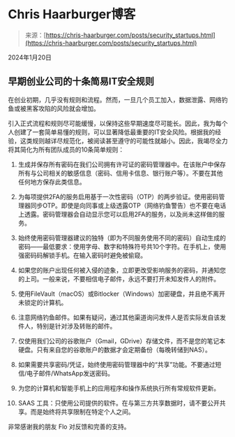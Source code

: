 <!--yml

category: 未分类

日期：2024年05月27日 15:01:40

-->

# Chris Haarburger博客

> 来源：[https://chris-haarburger.com/posts/security_startups.html](https://chris-haarburger.com/posts/security_startups.html)

2024年1月20日

## 早期创业公司的十条简易IT安全规则

在创业初期，几乎没有规则和流程。然而，一旦几个员工加入，数据泄露、网络钓鱼或被黑客攻陷的风险就会增加。

引入正式流程和规则尽可能缓慢，以保持这些早期速度尽可能长。因此，我为每个人创建了一套简单易懂的规则，可以显著降低最重要的IT安全风险。根据我的经验，这类规则越详尽规范化，被阅读甚至遵守的可能性就越小。因此，我竭尽全力将其简化为所有团队成员的10条简单规则：

1.  生成并保存所有密码在我们公司拥有许可证的密码管理器中。在该账户中保存所有与公司相关的敏感信息（密码、信用卡信息、银行账户等）。不要在其他任何地方保存此类信息。

1.  为每项提供2FA的服务启用基于一次性密码（OTP）的两步验证。使用密码管理器同步OTP。即使是向同事或上级透露OTP（网络钓鱼警告）也不要在电话上透露。密码管理器会自动显示您可以启用2FA的服务，以及尚未这样做的服务。

1.  始终使用密码管理器建议的独特（即为不同服务使用不同的密码）自动生成的密码——最低要求：使用字母、数字和特殊符号共10个字符。在手机上，使用强密码码解锁手机。在输入密码时避免被偷窥。

1.  如果您的账户出现任何被入侵的迹象，立即更改受影响服务的密码，并通知您的上司。一般来说，不要相信电子邮件，永远不要打开未知发件人的附件。

1.  使用FileVault（macOS）或Bitlocker（Windows）加密硬盘，并且绝不离开未锁定的计算机。

1.  注意网络钓鱼邮件。如果有疑问，通过其他渠道询问发件人是否实际发自该发件人，特别是针对涉及转账的邮件。

1.  仅使用我们公司的谷歌账户（Gmail，GDrive）存储文件，而不是您的笔记本硬盘。只有来自您的谷歌账户的数据才会定期备份（每晚转储到NAS）。

1.  如果需要共享密码/凭证，始终使用密码管理器中的“共享”功能。不要通过短信/电子邮件/WhatsApp发送密码。

1.  为您的计算机和智能手机上的应用程序和操作系统执行所有常规软件更新。

1.  SAAS 工具：只使用公司提供的软件。在与第三方共享数据时，请不要公开共享。而是始终将共享限制在特定个人之间。

非常感谢我的朋友 Flo 对反馈和完善的支持。
